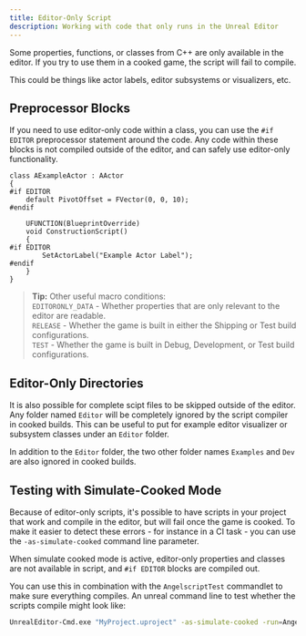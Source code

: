 ```yaml
---
title: Editor-Only Script
description: Working with code that only runs in the Unreal Editor
---
```


Some properties, functions, or classes from C++ are only available in the editor.
If you try to use them in a cooked game, the script will fail to compile.

This could be things like actor labels, editor subsystems or visualizers, etc.

## Preprocessor Blocks

If you need to use editor-only code within a class, you can use the `#if EDITOR` preprocessor statement around the code.
Any code within these blocks is not compiled outside of the editor, and can safely use editor-only functionality.

```angelscript
class AExampleActor : AActor
{
#if EDITOR
    default PivotOffset = FVector(0, 0, 10);
#endif

    UFUNCTION(BlueprintOverride)
    void ConstructionScript()
    {
#if EDITOR
        SetActorLabel("Example Actor Label");
#endif
    }
}
```

> **Tip:** Other useful macro conditions:  
> `EDITORONLY_DATA` - Whether properties that are only relevant to the editor are readable.  
> `RELEASE` - Whether the game is built in either the Shipping or Test build configurations.  
> `TEST` - Whether the game is built in Debug, Development, or Test build configurations.

## Editor-Only Directories

It is also possible for complete scipt files to be skipped outside of the editor.
Any folder named `Editor` will be completely ignored by the script compiler in cooked builds.
This can be useful to put for example editor visualizer or subsystem classes under an `Editor` folder.

In addition to the `Editor` folder, the two other folder names `Examples` and `Dev` are also ignored in cooked builds.

## Testing with Simulate-Cooked Mode

Because of editor-only scripts, it's possible to have scripts in your project that work and compile in the editor, but will fail once the game is cooked.
To make it easier to detect these errors - for instance in a CI task - you can use the `-as-simulate-cooked` command line parameter.

When simulate cooked mode is active, editor-only properties and classes are not available in script, and `#if EDITOR` blocks are compiled out.

You can use this in combination with the `AngelscriptTest` commandlet to make sure everything compiles.
An unreal command line to test whether the scripts compile might look like:

```sh
UnrealEditor-Cmd.exe "MyProject.uproject" -as-simulate-cooked -run=AngelscriptTest
```
